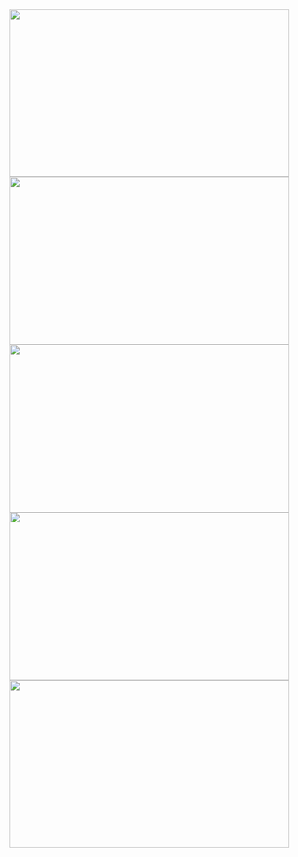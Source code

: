 <img src="https://github.com/PrinceGarg23/Guess-My-Number-Game/assets/43511492/e1137322-581b-4e55-8196-5e468d832365" height="300" width="500" />

<img src="https://github.com/PrinceGarg23/Guess-My-Number-Game/assets/43511492/a78e4f84-88f6-42db-ba4c-46ffb24ede78" height="300" width="500" />

<img src="https://github.com/PrinceGarg23/Guess-My-Number-Game/assets/43511492/63b25e88-cdcc-4000-935e-8c345dd84173" height="300" width="500" />

<img src="https://github.com/PrinceGarg23/Guess-My-Number-Game/assets/43511492/02cc4f74-1ece-417f-970a-cff8bac6d074" height="300" width="500" />

<img src="https://github.com/PrinceGarg23/Guess-My-Number-Game/assets/43511492/168bfd84-d696-4101-84c9-6a3862c0b6df" height="300" width="500" />
